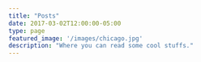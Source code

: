 ```yaml
---
title: "Posts"
date: 2017-03-02T12:00:00-05:00
type: page
featured_image: '/images/chicago.jpg'
description: "Where you can read some cool stuffs."
---
```

